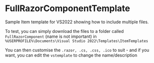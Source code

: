 # FullRazorComponentTemplate

Sample Item template for VS2022 showing how to include multiple files.

To test, you can simply download the files to a folder called `FullRazorComponent` (name is not important) in  `%USERPROFILE%\Documents\Visual Studio 2022\Templates\ItemTemplates`

You can then customise the `.razor, .cs, .css, .ico` to suit - and if you want, you can edit the `vstemplate` to change the name/description
